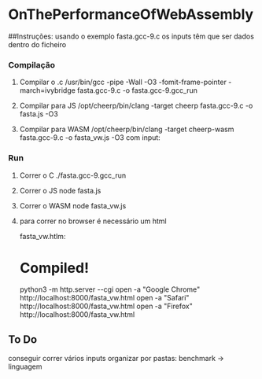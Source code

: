 # OnThePerformanceOfWebAssembly

##Instruções:
usando o exemplo fasta.gcc-9.c
os inputs têm que ser dados dentro do ficheiro

### Compilação

1. Compilar o .c
	/usr/bin/gcc -pipe -Wall -O3 -fomit-frame-pointer -march=ivybridge  fasta.gcc-9.c -o fasta.gcc-9.gcc_run

2. Compilar para JS
	/opt/cheerp/bin/clang -target cheerp fasta.gcc-9.c -o fasta.js -O3

3. Compilar para WASM
	/opt/cheerp/bin/clang -target cheerp-wasm fasta.gcc-9.c -o fasta_vw.js -O3
		com input:
		

### Run

1. Correr o C
	./fasta.gcc-9.gcc_run

2. Correr o JS
	node fasta.js

3. Correr o WASM
	node fasta_vw.js

4. para correr no browser é necessário um html

	fasta_vw.htlm:
	<!DOCTYPE html>
	<html lang="en">
	<head>
    	<script defer src="fasta_vw.js"></script>
	</head>
	<body>
	<h1 id="pagetitle">Compiled!</h1>
	</body>
	</html>

	python3 -m http.server --cgi
	open -a "Google Chrome" http://localhost:8000/fasta_vw.html
	open -a "Safari" http://localhost:8000/fasta_vw.html
	open -a "Firefox" http://localhost:8000/fasta_vw.html

## To Do
conseguir correr vários inputs
organizar por pastas: benchmark -> linguagem




